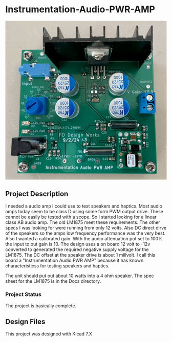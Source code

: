 # Instrumentation-Audio-PWR-AMP

![Robot_Front](https://github.com/jerryok826/Instrumentation-Audio-PWR-AMP/blob/main/Pictures/audio_pwr_amp_r3.jpeg)

## Project Description
I needed a audio amp I could use to test speakers and haptics. Most audio amps today seem to be class D using some form PWM output drive. These cannot be easily be tested with a scope. So I started looking for a linear class AB audio amp. The old LM1875 meet these requirements. The other specs I was looking for were running from only 12 volts. Also DC direct dirve of the speakers so the amps low frequency performance was the very best.  Also I wanted a calibrated gain. With the audio attenuation pot set to 100% the input to out gain is 10. The design uses a on board 12 volt to -12v converted to generated the required negative supply voltage for the LM1875. The DC offset at the speaker drive is about 1 millvolt. I call this board a "Instrumentation Audio PWR AMP" because it has known characteristicss for testing speakers and haptics.

The unit should put out about 10 watts into a 4 ohm speaker. The spec sheet for the LM1875 is in the Docs directory. 

### Project Status
The project is basically complete.

## Design Files
This project was designed with Kicad 7.X
